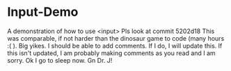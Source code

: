 # Input-Demo
A demonstration of how to use &lt;input>
Pls look at commit 5202d18
This was comparable, if not harder than the dinosaur game to code (many hours :( ). Big yikes. I should be able to add comments. If I do, I will update this. If this isn't updated, I am probably making comments as you read and I am sorry. Ok I go to sleep now. Gn Dr. J!
